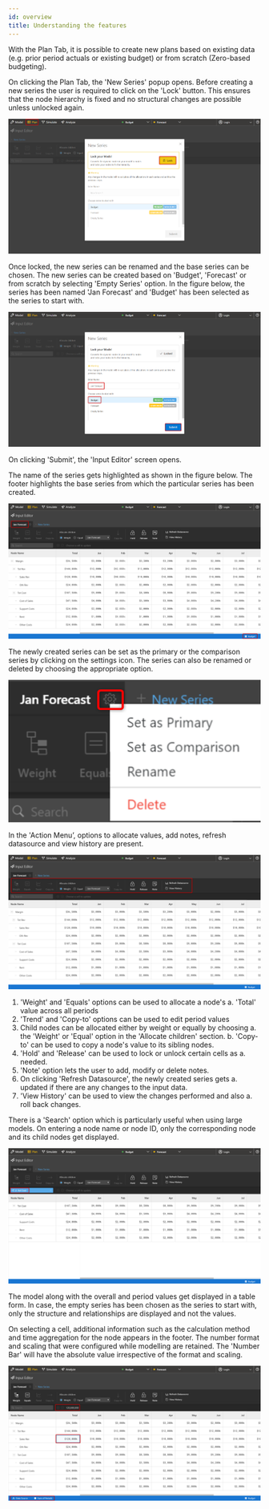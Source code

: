 ```yaml
---
id: overview
title: Understanding the features
---
```


With the Plan Tab, it is possible to create new plans based on existing
data (e.g. prior period actuals or existing budget) or from scratch
(Zero-based budgeting).

On clicking the Plan Tab, the 'New Series' popup opens. Before creating
a new series the user is required to click on the 'Lock' button. This
ensures that the node hierarchy is fixed and no structural changes are
possible unless unlocked again.

![Locking the model](/doc-images//PL_1.png)

Once locked, the new series can be renamed and the base series can be
chosen. The new series can be created based on 'Budget', 'Forecast' or
from scratch by selecting 'Empty Series' option. In the figure below,
the series has been named 'Jan Forecast' and 'Budget' has been selected
as the series to start with.

![Creating a new series](/doc-images//PL_2.png)

On clicking 'Submit', the 'Input Editor' screen opens.

The name of the series gets highlighted as shown in the figure below.
The footer highlights the base series from which the particular series
has been created.

![Input Editor screen](/doc-images//PL_3.png)

The newly created series can be set as the primary or the comparison
series by clicking on the settings icon. The series can also be renamed
or deleted by choosing the appropriate option.

![Context Menu](/doc-images//PL_4.png)

In the 'Action Menu’, options to allocate values, add notes, refresh
datasource and view history are present.

![Action Menu](/doc-images//PL_5.png)

1.  'Weight' and 'Equals' options can be used to allocate a node's
    a. 'Total' value across all periods
2.  'Trend' and 'Copy-to' options can be used to edit period values
3.  Child nodes can be allocated either by weight or equally by choosing
    a. the 'Weight' or 'Equal' option in the 'Allocate children' section.
    b. 'Copy-to' can be used to copy a node's value to its sibling nodes.
4.  'Hold' and 'Release' can be used to lock or unlock certain cells as
    a. needed.
5.  'Note' option lets the user to add, modify or delete notes.
6.  On clicking 'Refresh Datasource', the newly created series gets
    a. updated if there are any changes to the input data.
7.  'View History' can be used to view the changes performed and also
    a. roll back changes.

There is a 'Search' option which is particularly useful when using large
models. On entering a node name or node ID, only the corresponding node
and its child nodes get displayed.

![Search option for filtering nodes](/doc-images//PL_6.png)

The model along with the overall and period values get displayed in a
table form. In case, the empty series has been chosen as the series to
start with, only the structure and relationships are displayed and not
the values.

On selecting a cell, additional information such as the calculation
method and time aggregation for the node appears in the footer. The
number format and scaling that were configured while modelling are
retained. The 'Number Bar' will have the absolute value irrespective of
the format and scaling.

![Table view](/doc-images//PL_8.png)

